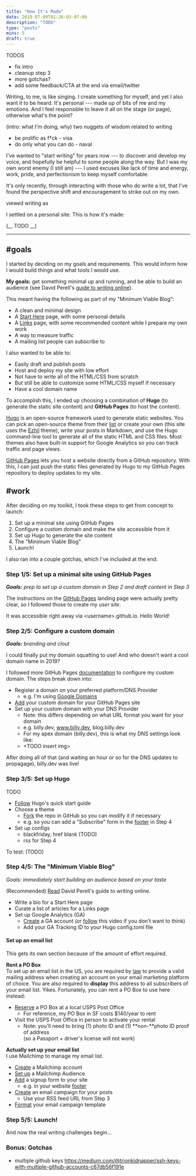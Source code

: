 ```yaml
---
title: "How It's Made"
date: 2019-07-09T01:26:03-07:00
description: "TODO"
type: "posts"
mins: 5
draft: true
---
```


TODOS  

* fix intro
* cleanup step 3
* more gotchas?
* add some feedback/CTA at the end via email/twitter

Writing, to me, is like singing.  I create something for myself, and yet I also want it to be heard.  It's personal --- made up of bits of me and my emotions.  And I feel responsible to leave it all on the stage (or page), otherwise what's the point?  


(intro: what I'm doing, why)
two nuggets of wisdom related to writing
- be prolific as f*ck - visa
- do only what you can do - naval

I've wanted to "start writing" for years now --- to discover and develop my voice, and hopefully be helpful to some people along the way.
But I was my own worst enemy (I still am) --- I used excuses like lack of time and energy, work, pride, and perfectionism to keep myself comfortable.  

It's only recently, through interacting with those who do write a lot, that I've found the perspective shift and encouragement to strike out on my own.

viewed writing as

I settled on a personal site.  This is how it's made:

(__ TODO __)

---

## #goals
I started by deciding on my goals and requirements.  This would inform how I would build things and what tools I would use.

**My goals:** get something minimal up and running, and be able to build an audience (see David Perell's [guide to writing online](https://www.perell.com/blog/the-ultimate-guide-to-writing-online)).  

This meant having the following as part of my "Minimum Viable Blog":

* A clean and minimal design
* A [Start Here](/start-here) page, with some personal details
* A [Links](/links) page, with some recommended content while I prepare my own work
* A way to measure traffic
* A mailing list people can subscribe to

I also wanted to be able to:

* Easily draft and publish posts
* Host and deploy my site with low effort
* Not have to write all of the HTML/CSS from scratch
* But still be able to customize some HTML/CSS myself if necessary
* Have a cool domain name

To accomplish this, I ended up choosing a combination of **Hugo** (to generate the static site content) and **GitHub Pages** (to host the content).

[Hugo](https://gohugo.io/) is an open-source framework used to generate static websites.  You can pick an open-source theme from their [list](https://themes.gohugo.io/) or create your own (this site uses the [Ezhil](https://themes.gohugo.io/ezhil/) theme), write your posts in Markdown, and use the Hugo command-line tool to generate all of the static HTML and CSS files.  Most themes also have built-in support for Google Analytics so you can track traffic and page views.

[GitHub Pages](https://pages.github.com/) lets you host a website directly from a GitHub repository.  With this, I can just push the static files generated by Hugo to my GitHub Pages repository to deploy updates to my site.

## #work
After deciding on my toolkit, I took these steps to get from concept to launch:

1. Set up a minimal site using GitHub Pages  
2. Configure a custom domain and make the site accessible from it
3. Set up Hugo to generate the site content 
4. The "Minimum Viable Blog"
5. Launch!

I also ran into a couple gotchas, which I've included at the end.

### Step 1/5: Set up a minimal site using GitHub Pages  
_**Goals:** prep to set up a custom domain in Step 2 and draft content in Step 3_

The instructions on the [GitHub Pages](https://pages.github.com/) landing page were actually pretty clear, so I followed those to create my _user site_. 

It was accessible right away via <a>\<username\>.github.io</a>.  Hello World!

### Step 2/5: Configure a custom domain  
_**Goals:** branding and clout_  

I could finally put my domain squatting to use! And who doesn't want a cool domain name in 2019?  

I followed more GitHub Pages [documentation](https://help.github.com/en/articles/quick-start-setting-up-a-custom-domain) to configure my custom domain.  The steps break down into:  

* Register a domain on your preferred platform/DNS Provider
  * e.g. I'm using [Google Domains](https://domains.google/)
* [Add](https://help.github.com/en/articles/adding-or-removing-a-custom-domain-for-your-github-pages-site) your custom domain for your GitHub Pages site
* Set up your custom domain with your DNS Provider  
  * Note: this differs depending on what URL format you want for your domain
  * e.g. <a>billy.dev</a>, <a>www.billy.dev</a>, <a>blog.billy.dev</a>
  * For my apex domain (<a>billy.dev</a>), this is what my DNS settings look like:
  * \<TODO insert img\>

After doing all of that (and waiting an hour or so for the DNS updates to propagage), <a>billy.dev</a> was live!

### Step 3/5: Set up Hugo  

TODO

* [Follow](https://gohugo.io/getting-started/quick-start/) Hugo's quick start guide
* Choose a theme
  * [Fork](https://help.github.com/en/articles/fork-a-repo) the repo in GitHub so you can modify it if necessary
  * e.g. so you can add a "Subscribe" form in the [footer](https://github.com/billyyoung/ezhil/blob/master/layouts/partials/footer.html) in Step 4
* Set up configs
  * blackfriday, href blank (TODO)
  * rss for Step 4

To test: (TODO)

### Step 4/5: The "Minimum Viable Blog"
_Goals: immediately start building an audience based on your taste_

(Recommended) [Read](https://www.perell.com/blog/the-ultimate-guide-to-writing-online) David Perell's guide to writing online.  

* Write a bio for a Start Here page
* Curate a list of articles for a Links page
* Set up Google Analytics (GA)
  * [Create](https://analytics.google.com) a GA account (or [follow](https://www.youtube.com/watch?v=mXcQ7rVn3ro) this video if you don't want to think)
  * Add your GA Tracking ID to your Hugo config.toml file

#### Set up an email list  
This gets its own section because of the amount of effort required.  

**Rent a PO Box**  
To set up an email list in the US, you are required by [law](https://en.wikipedia.org/wiki/CAN-SPAM_Act_of_2003) to provide a valid mailing address when creating an account on your email marketing platform of choice.  You are also required to **display** this address to all subscribers of your email list.  Yikes.  Fortunately, you can rent a PO Box to use here instead:

* [Reserve](https://www.usps.com/manage/po-boxes.htm) a PO Box at a local USPS Post Office
  * For reference, my PO Box in SF costs $140/year to rent
* Visit the USPS Post Office in person to activate your rental
  * Note: you'll need to bring (1) photo ID and (1) **non-**photo ID proof of address  
(so a Passport + driver's license will not work)

**Actually set up your email list**  
I use Mailchimp to manage my email list.  

* [Create](https://login.mailchimp.com/signup/) a Mailchimp account
* [Set up](https://mailchimp.com/help/create-audience/) a Mailchimp Audience
* [Add](https://mailchimp.com/help/add-a-signup-form-to-your-website/) a signup form to your site
  * e.g. in your website [footer](https://github.com/billyyoung/ezhil/commit/e67828d1ad97d1346c1739f78734153d150af7db)
* [Create](https://mailchimp.com/help/share-your-blog-posts-with-mailchimp/) an email campaign for your posts
  * Use your RSS feed URL from Step 3
* [Format](https://mailchimp.com/help/design-an-email-campaign-in-mailchimp/) your email campaign template

### Step 5/5: Launch!
And now the real writing challenges begin...

### Bonus: Gotchas
* multiple github keys 
https://medium.com/@trionkidnapper/ssh-keys-with-multiple-github-accounts-c67db56f191e
